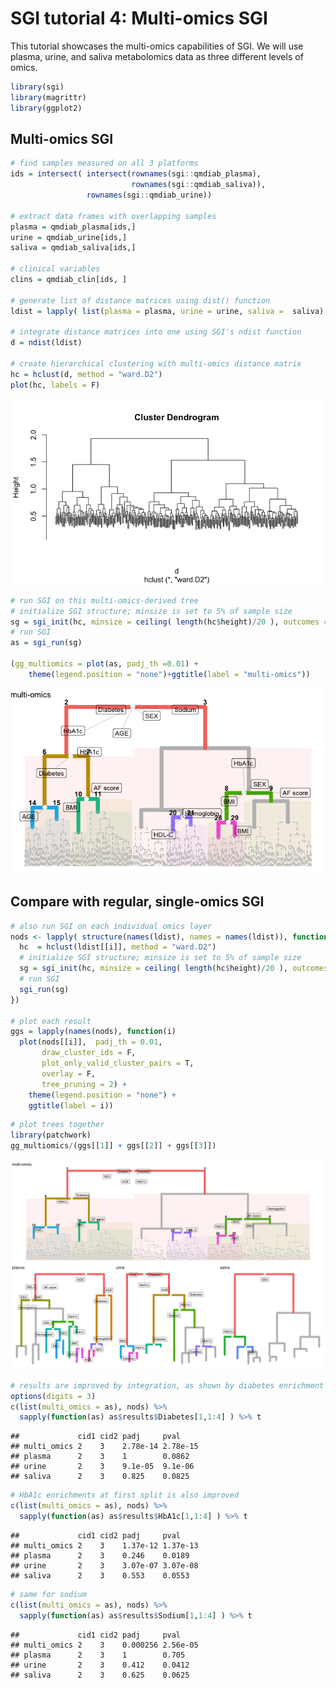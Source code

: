 SGI tutorial 4: Multi-omics SGI
================

This tutorial showcases the multi-omics capabilities of SGI. We will use
plasma, urine, and saliva metabolomics data as three different levels of
omics.

``` r
library(sgi)
library(magrittr)
library(ggplot2)
```

## Multi-omics SGI

``` r
# find samples measured on all 3 platforms
ids = intersect( intersect(rownames(sgi::qmdiab_plasma), 
                           rownames(sgi::qmdiab_saliva)),
                 rownames(sgi::qmdiab_urine))

# extract data frames with overlapping samples
plasma = qmdiab_plasma[ids,]
urine = qmdiab_urine[ids,]
saliva = qmdiab_saliva[ids,]

# clinical variables
clins = qmdiab_clin[ids, ]

# generate list of distance matrices using dist() function
ldist = lapply( list(plasma = plasma, urine = urine, saliva =  saliva), dist)

# integrate distance matrices into one using SGI's ndist function
d = ndist(ldist) 

# create hierarchical clustering with multi-omics distance matrix 
hc = hclust(d, method = "ward.D2")
plot(hc, labels = F)
```

![](04_multiomics_sgi_files/figure-gfm/unnamed-chunk-3-1.png)<!-- -->

``` r
# run SGI on this multi-omics-derived tree
# initialize SGI structure; minsize is set to 5% of sample size
sg = sgi_init(hc, minsize = ceiling( length(hc$height)/20 ), outcomes = clins)
# run SGI
as = sgi_run(sg)

(gg_multiomics = plot(as, padj_th =0.01) + 
    theme(legend.position = "none")+ggtitle(label = "multi-omics"))
```

![](04_multiomics_sgi_files/figure-gfm/unnamed-chunk-3-2.png)<!-- -->

## Compare with regular, single-omics SGI

``` r
# also run SGI on each individual omics layer
nods <- lapply( structure(names(ldist), names = names(ldist)), function(i){
  hc  = hclust(ldist[[i]], method = "ward.D2")
  # initialize SGI structure; minsize is set to 5% of sample size
  sg = sgi_init(hc, minsize = ceiling( length(hc$height)/20 ), outcomes = clins)
  # run SGI
  sgi_run(sg)
})

# plot each result
ggs = lapply(names(nods), function(i) 
  plot(nods[[i]],  padj_th = 0.01,  
       draw_cluster_ids = F, 
       plot_only_valid_cluster_pairs = T, 
       overlay = F, 
       tree_pruning = 2) + 
    theme(legend.position = "none") + 
    ggtitle(label = i))
```

``` r
# plot trees together
library(patchwork)
gg_multiomics/(ggs[[1]] + ggs[[2]] + ggs[[3]]) 
```

![](04_multiomics_sgi_files/figure-gfm/unnamed-chunk-5-1.png)<!-- -->

``` r
# results are improved by integration, as shown by diabetes enrichment at first split
options(digits = 3)
c(list(multi_omics = as), nods) %>% 
  sapply(function(as) as$results$Diabetes[1,1:4] ) %>% t
```

    ##             cid1 cid2 padj     pval    
    ## multi_omics 2    3    2.78e-14 2.78e-15
    ## plasma      2    3    1        0.0862  
    ## urine       2    3    9.1e-05  9.1e-06 
    ## saliva      2    3    0.825    0.0825

``` r
# HbA1c enrichments at first split is also improved
c(list(multi_omics = as), nods) %>% 
  sapply(function(as) as$results$HbA1c[1,1:4] ) %>% t
```

    ##             cid1 cid2 padj     pval    
    ## multi_omics 2    3    1.37e-12 1.37e-13
    ## plasma      2    3    0.246    0.0189  
    ## urine       2    3    3.07e-07 3.07e-08
    ## saliva      2    3    0.553    0.0553

``` r
# same for sodium 
c(list(multi_omics = as), nods) %>% 
  sapply(function(as) as$results$Sodium[1,1:4] ) %>% t
```

    ##             cid1 cid2 padj     pval    
    ## multi_omics 2    3    0.000256 2.56e-05
    ## plasma      2    3    1        0.705   
    ## urine       2    3    0.412    0.0412  
    ## saliva      2    3    0.625    0.0625
